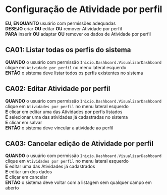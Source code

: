 # Configuração de Atividade por perfil

**EU, ENQUANTO** usuário com permissões adequadas\
**DESEJO** criar **OU** editar **OU** remover Atividade por perfil\
**PARA** inserir **OU** adaptar **OU** remover os dados de Atividade por perfil

## CA01: Listar todas os perfis do sistema

**QUANDO** o usuário com permissão `Inicio.Dashboard.VisualizarDashboard` clique em `Atividade por perfil` no menu lateral esquerdo\
**ENTÃO** o sistema deve listar todos os perfis existentes no sistema

## CA02: Editar Atividade por perfil

**QUANDO** o usuário com permissão `Inicio.Dashboard.VisualizarDashboard` clique em `Atividades por perfil` no menu lateral esquerdo\
**E** clicar em editar uma das Atividades por perfis listados\
**E** selecionar uma das atividades já cadastradas no sistema\
**E** clicar em salvar\
**ENTÃO** o sistema deve vincular a atividade ao perfil

## CA03: Cancelar edição de Atividade por perfil

**QUANDO** o usuário com permissão `Inicio.Dashboard.VisualizarDashboard` clique em `Atividades por perfil` no menu lateral esquerdo\
**E** editar uma das Atividades já cadastrados\
**E** editar um dos dados\
**E** clicar em cancelar\
**ENTÃO** o sistema deve voltar com a listagem sem qualquer campo em aberto

